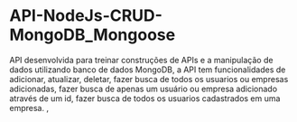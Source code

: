 # API-NodeJs-CRUD-MongoDB_Mongoose

API desenvolvida para treinar construções de APIs e a manipulação de dados utilizando banco de dados MongoDB, a API tem funcionalidades de adicionar, atualizar, deletar, fazer busca de todos os usuarios ou empresas adicionadas, fazer busca de apenas um usuário ou empresa adicionado através de um id, fazer busca de todos os usuarios cadastrados em uma empresa.  , 
